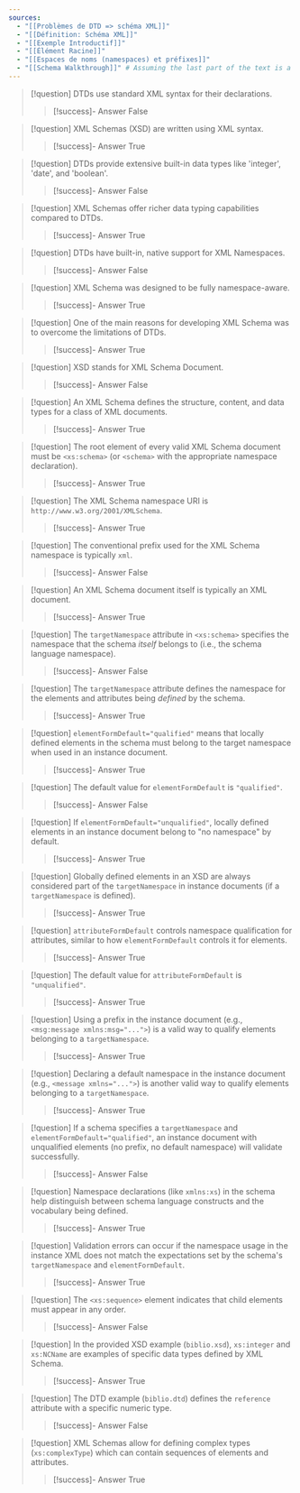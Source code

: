 ```yaml
---
sources:
  - "[[Problèmes de DTD => schéma XML]]"
  - "[[Définition: Schéma XML]]"
  - "[[Exemple Introductif]]"
  - "[[Élément Racine]]"
  - "[[Espaces de noms (namespaces) et préfixes]]"
  - "[[Schema Walkthrough]]" # Assuming the last part of the text is a walkthrough/summary
---
```

> [!question] DTDs use standard XML syntax for their declarations.
>> [!success]- Answer
>> False

> [!question] XML Schemas (XSD) are written using XML syntax.
>> [!success]- Answer
>> True

> [!question] DTDs provide extensive built-in data types like 'integer', 'date', and 'boolean'.
>> [!success]- Answer
>> False

> [!question] XML Schemas offer richer data typing capabilities compared to DTDs.
>> [!success]- Answer
>> True

> [!question] DTDs have built-in, native support for XML Namespaces.
>> [!success]- Answer
>> False

> [!question] XML Schema was designed to be fully namespace-aware.
>> [!success]- Answer
>> True

> [!question] One of the main reasons for developing XML Schema was to overcome the limitations of DTDs.
>> [!success]- Answer
>> True

> [!question] XSD stands for XML Schema Document.
>> [!success]- Answer
>> False

> [!question] An XML Schema defines the structure, content, and data types for a class of XML documents.
>> [!success]- Answer
>> True

> [!question] The root element of every valid XML Schema document must be `<xs:schema>` (or `<schema>` with the appropriate namespace declaration).
>> [!success]- Answer
>> True

> [!question] The XML Schema namespace URI is `http://www.w3.org/2001/XMLSchema`.
>> [!success]- Answer
>> True

> [!question] The conventional prefix used for the XML Schema namespace is typically `xml`.
>> [!success]- Answer
>> False

> [!question] An XML Schema document itself is typically an XML document.
>> [!success]- Answer
>> True

> [!question] The `targetNamespace` attribute in `<xs:schema>` specifies the namespace that the schema *itself* belongs to (i.e., the schema language namespace).
>> [!success]- Answer
>> False

> [!question] The `targetNamespace` attribute defines the namespace for the elements and attributes being *defined* by the schema.
>> [!success]- Answer
>> True

> [!question] `elementFormDefault="qualified"` means that locally defined elements in the schema must belong to the target namespace when used in an instance document.
>> [!success]- Answer
>> True

> [!question] The default value for `elementFormDefault` is `"qualified"`.
>> [!success]- Answer
>> False

> [!question] If `elementFormDefault="unqualified"`, locally defined elements in an instance document belong to "no namespace" by default.
>> [!success]- Answer
>> True

> [!question] Globally defined elements in an XSD are always considered part of the `targetNamespace` in instance documents (if a `targetNamespace` is defined).
>> [!success]- Answer
>> True

> [!question] `attributeFormDefault` controls namespace qualification for attributes, similar to how `elementFormDefault` controls it for elements.
>> [!success]- Answer
>> True

> [!question] The default value for `attributeFormDefault` is `"unqualified"`.
>> [!success]- Answer
>> True

> [!question] Using a prefix in the instance document (e.g., `<msg:message xmlns:msg="...">`) is a valid way to qualify elements belonging to a `targetNamespace`.
>> [!success]- Answer
>> True

> [!question] Declaring a default namespace in the instance document (e.g., `<message xmlns="...">`) is another valid way to qualify elements belonging to a `targetNamespace`.
>> [!success]- Answer
>> True

> [!question] If a schema specifies a `targetNamespace` and `elementFormDefault="qualified"`, an instance document with unqualified elements (no prefix, no default namespace) will validate successfully.
>> [!success]- Answer
>> False

> [!question] Namespace declarations (like `xmlns:xs`) in the schema help distinguish between schema language constructs and the vocabulary being defined.
>> [!success]- Answer
>> True

> [!question] Validation errors can occur if the namespace usage in the instance XML does not match the expectations set by the schema's `targetNamespace` and `elementFormDefault`.
>> [!success]- Answer
>> True

> [!question] The `<xs:sequence>` element indicates that child elements must appear in any order.
>> [!success]- Answer
>> False

> [!question] In the provided XSD example (`biblio.xsd`), `xs:integer` and `xs:NCName` are examples of specific data types defined by XML Schema.
>> [!success]- Answer
>> True

> [!question] The DTD example (`biblio.dtd`) defines the `reference` attribute with a specific numeric type.
>> [!success]- Answer
>> False

> [!question] XML Schemas allow for defining complex types (`xs:complexType`) which can contain sequences of elements and attributes.
>> [!success]- Answer
>> True